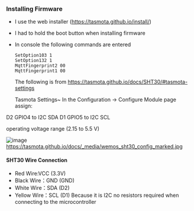### Installing Firmware
- I use the web installer (https://tasmota.github.io/install/)
- I had to hold the boot button when installing firmware

- In console the following commands are entered
  ```
  SetOption103 1
  SetOption132 1
  MqttFingerprint2 00
  MqttFingerprint1 00
  ```

  The following is from https://tasmota.github.io/docs/SHT30/#tasmota-settings

  Tasmota Settings~
In the Configuration -> Configure Module page assign:

D2 GPIO4 to I2C SDA
D1 GPIO5 to I2C SCL

operating voltage range (2.15 to 5.5 V)

  ![image](https://github.com/user-attachments/assets/224be1b0-c4e7-4396-bccf-955b40f58a3d)
  https://tasmota.github.io/docs/_media/wemos_sht30_config_marked.jpg

#### SHT30 Wire Connection
- Red Wire:VCC (3.3V)
- Black Wire：GND (GND)
- White Wire：SDA (D2)
- Yellow Wire：SCL (D1)
Because it is I2C no resistors required when connecting to the microcontroller
